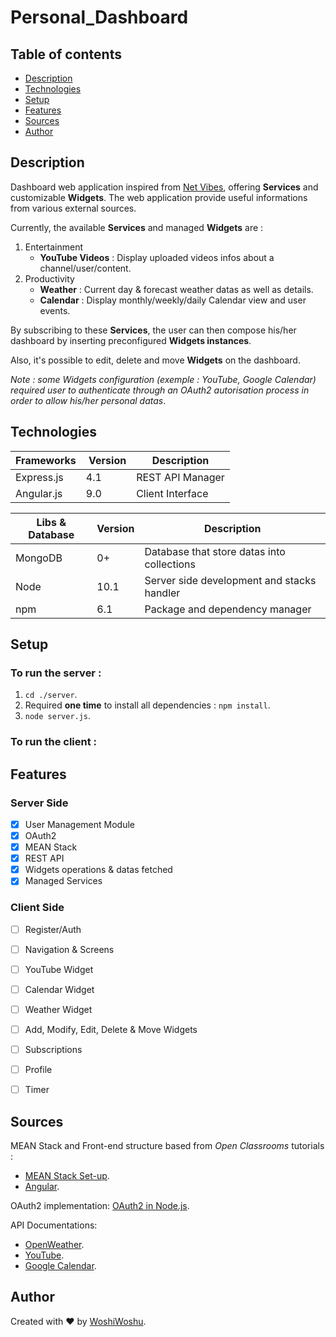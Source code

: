 # Personal_Dashboard


## Table of contents
* [Description](#description)
* [Technologies](#technologies)
* [Setup](#setup)
* [Features](#features)
* [Sources](#sources)
* [Author](#author)


## Description

Dashboard web application inspired from [Net Vibes](https://www.netvibes.com/en), offering **Services** and customizable **Widgets**.
The web application provide useful informations from various external sources.


Currently, the available **Services** and managed **Widgets** are :

1. Entertainment
    - **YouTube Videos** : Display uploaded videos infos about a channel/user/content.
2. Productivity
    - **Weather** : Current day & forecast weather datas as well as details.
    - **Calendar** : Display monthly/weekly/daily Calendar view and user events.

By subscribing to these **Services**, the user can then compose his/her dashboard by inserting preconfigured **Widgets instances**.

Also, it's possible to edit, delete and move **Widgets** on the dashboard.

_Note : some Widgets configuration (exemple : YouTube, Google Calendar) required user to authenticate through an OAuth2 autorisation process in order to allow his/her personal datas_.


## Technologies

Frameworks        | Version | Description
------------------|---------|-----------------
Express.js        | 4.1     | REST API Manager
Angular.js        | 9.0     | Client Interface


Libs & Database   | Version | Description
------------------|---------|-------------------------------------------
MongoDB           |  0+     | Database that store datas into collections
Node              | 10.1    | Server side development and stacks handler
npm               | 6.1     | Package and dependency manager


## Setup

### To run the server :

1. `cd ./server`.
1. Required __one time__ to install all dependencies : `npm install`.
2. `node server.js`.

### To run the client :

## Features


### Server Side

- [x] User Management Module
- [x] OAuth2
- [x] MEAN Stack
- [x] REST API
- [x] Widgets operations & datas fetched
- [x] Managed Services

### Client Side

- [ ] Register/Auth
- [ ] Navigation & Screens
- [ ] YouTube Widget
- [ ] Calendar Widget
- [ ] Weather Widget
- [ ] Add, Modify, Edit, Delete & Move Widgets
- [ ] Subscriptions
- [ ] Profile
- [ ] Timer


## Sources

MEAN Stack and Front-end structure based from _Open Classrooms_ tutorials :
- [MEAN Stack Set-up](https://openclassrooms.com/en/courses/5614116-go-full-stack-with-node-js-express-and-mongodb/exercises/2998).
- [Angular](https://openclassrooms.com/en/courses/4668271-developpez-des-applications-web-avec-angular/6730441-entrainez-vous-en-creant-une-application-de-type-blog).

OAuth2 implementation: [OAuth2 in Node.js](https://github.com/googleapis/google-api-nodejs-client#using-api-keys).

API Documentations:
- [OpenWeather](https://openweathermap.org/api).
- [YouTube](https://developers.google.com/youtube/v3).
- [Google Calendar](https://developers.google.com/calendar).


## Author

Created with :heart: by [WoshiWoshu](https://github.com/WoshiWoshu).
